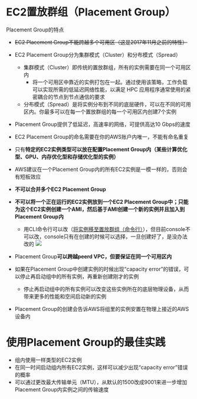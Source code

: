 # EC2置放群组（Placement Group）
Placement Group的特点
- ~~EC2 Placement Group不能跨越多个可用区（这是2017年11月之前的特性）~~
- EC2 Placement Group分为集群模式（Cluster）和分布模式（Spread）
  - 集群模式（Cluster）即传统的置放群组，所有的实例需要在同一个可用区内
    -  将一个可用区中靠近的实例打包在一起。通过使用该策略，工作负载可以实现所需的低延迟网络性能，以满足 HPC 应用程序通常使用的紧密耦合的节点到节点通信的要求
  - 分布模式（Spread）是将实例分布到不同的底层硬件，可以在不同的可用区内。你最多可以在每一个置放群组的每一个可用区内创建7个实例
- Placement Group提供了低延迟，高速率的网络，可提供高达10 Gbps的速度
- EC2 Placement Group的命名需要在你的AWS账户内唯一，不能有命名重复
- 只有**特定的EC2实例类型可以放在配置Placement Group内（某些计算优化型、GPU、内存优化型和存储优化型的实例）**
- AWS建议在一个Placement Group内的所有EC2实例是一模一样的，否则会有短板效应
- **不可以合并多个EC2 Placement Group**
- **不可以将一个正在运行的EC2实例放到一个EC2 Placement Group中；只能为这个EC2实例创建一个AMI，然后基于AMI创建一个新的实例并且加入到Placement Group内**
  - 用CLI命令行可以改（[将实例移至置放群组（命令行）](https://docs.aws.amazon.com/zh_cn/AWSEC2/latest/UserGuide/placement-groups.html?shortFooter=true#change-instance-placement-group)），但目前console不可以改，console只有在创建的时候可以选择，一旦创建好了，是没办法改的
    ![](https://i.loli.net/2019/06/14/5d03449d5798328318.png)
    
- Placement Group**可以跨越peerd VPC，但要保证在同一个可用区内**
- 如果在Placement Group中创建实例的时候出现“capacity error”的错误，可以停止再启动组中的所有实例，再重新创建刚才的实例
  - 停止再启动组中的所有实例可以改变这些实例所在的底层物理设备，从而带来更多的性能和空间启动新的实例
- Placement Group的创建会告诉AWS将组里的实例安置在物理上接近的AWS设备内
# 使用Placement Group的最佳实践
- 组内使用一样类型的EC2实例
- 在同一时间启动组内所有EC2实例，这样可以减少出现“capacity error”错误的概率
- 可以通过更改最大传输单元（MTU），从默认的1500改成9001来进一步增加Placement Group内实例之间的传输速度
